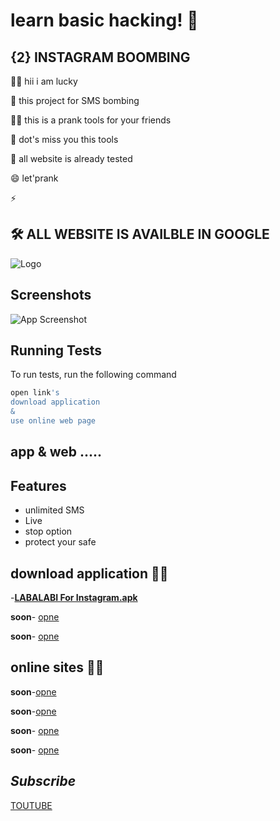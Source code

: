 
# learn basic hacking! 👋


## {2} INSTAGRAM  BOOMBING 
👩‍💻 hii i am lucky  

🧠 this project for SMS bombing 

👯‍♀️  this  is a prank tools for your friends 

🤔 dot's miss you this tools 

💬 all website is already tested

😄 let'prank 

⚡️ 


## 🛠 ALL WEBSITE IS AVAILBLE IN GOOGLE 



![Logo](https://images.unsplash.com/photo-1562813733-b31f71025d54?q=80&w=1169&auto=format&fit=crop&ixlib=rb-4.0.3&ixid=M3wxMjA3fDB8MHxwaG90by1wYWdlfHx8fGVufDB8fHx8fA%3D%3D)


## Screenshots

![App Screenshot](......)


## Running Tests

To run tests, run the following command

```bash
open link's
download application
&
use online web page
```


## app & web .....

## Features

- unlimited SMS
- Live
- stop option
- protect your safe

## download application 👩‍💻
-[**LABALABI For Instagram.apk**](https://github.com/cyb3r-luckysant/hacking/blob/main/besic%20hacking/learn%20bombing/apk_/Instagram_1.0.apk)

**soon**- [opne](#)

**soon**- [opne](#) 

## online sites 👩‍💻

**soon**-[opne](#)

**soon**-[opne](#)

**soon**- [opne](#)

**soon**- [opne](#) 




## *Subscribe*

[TOUTUBE](https://youtube.com/@mr_lucky_sant)

